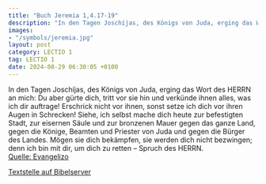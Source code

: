 ```yaml
---
title: "Buch Jeremia 1,4.17-19"
description: "In den Tagen Joschíjas, des Königs von Juda, erging das Wort des HERRN an mich: Du aber gürte dich, tritt vor sie hin und verkünde ihnen alles, was ich dir auftrage! Erschrick nicht vor ihnen, sonst setze ich dich vor ihren Augen in Schrecken! Siehe, ich selbst mache dich heute z...."
images:
- "/symbols/jeremia.jpg"
layout: post
category: LECTIO 1
tag: LECTIO 1
date: 2024-08-29 06:30:05 +0100
---
```

In den Tagen Joschíjas, des Königs von Juda, erging das Wort des HERRN an mich:
Du aber gürte dich, tritt vor sie hin und verkünde ihnen alles, was ich dir auftrage! Erschrick nicht vor ihnen, sonst setze ich dich vor ihren Augen in Schrecken!
Siehe, ich selbst mache dich heute zur befestigten Stadt, zur eisernen Säule und zur bronzenen Mauer gegen das ganze Land, gegen die Könige, Beamten und Priester von Juda und gegen die Bürger des Landes.<!--more-->
Mögen sie dich bekämpfen, sie werden dich nicht bezwingen; denn ich bin mit dir, um dich zu retten – Spruch des HERRN.<br>
[Quelle: Evangelizo](https://evangeliumtagfuertag.org/DE/gospel)

[Textstelle auf Bibelserver](https://www.bibleserver.com/EU/Jeremia1,4.17-19)
